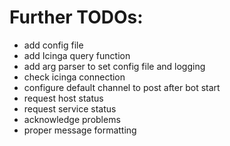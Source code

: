 # Further TODOs:

* add config file
* add Icinga query function
* add arg parser to set config file and logging
* check icinga connection
* configure default channel to post after bot start
* request host status
* request service status
* acknowledge problems
* proper message formatting
